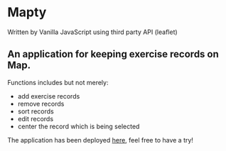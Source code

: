 # Mapty

Written by Vanilla JavaScript using third party API (leaflet)

## An application for keeping exercise records on Map.

Functions includes but not merely:

- add exercise records
- remove records
- sort records
- edit records
- center the record which is being selected

The application has been deployed [here](https://mapty-alench.netlify.app/), feel free to have a try!
